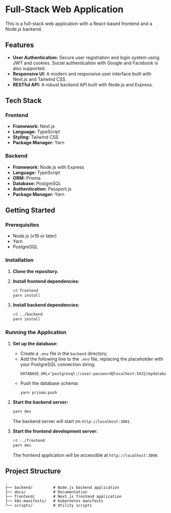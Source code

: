 # Full-Stack Web Application

This is a full-stack web application with a React-based frontend and a Node.js backend.

## Features

*   **User Authentication:** Secure user registration and login system using JWT and cookies. Social authentication with Google and Facebook is also supported.
*   **Responsive UI:** A modern and responsive user interface built with Next.js and Tailwind CSS.
*   **RESTful API:** A robust backend API built with Node.js and Express.

## Tech Stack

### Frontend

*   **Framework:** Next.js
*   **Language:** TypeScript
*   **Styling:** Tailwind CSS
*   **Package Manager:** Yarn

### Backend

*   **Framework:** Node.js with Express
*   **Language:** TypeScript
*   **ORM:** Prisma
*   **Database:** PostgreSQL
*   **Authentication:** Passport.js
*   **Package Manager:** Yarn

## Getting Started

### Prerequisites

*   Node.js (v16 or later)
*   Yarn
*   PostgreSQL

### Installation

1.  **Clone the repository.**

2.  **Install frontend dependencies:**
    ```bash
    cd frontend
    yarn install
    ```

3.  **Install backend dependencies:**
    ```bash
    cd ../backend
    yarn install
    ```

### Running the Application

1.  **Set up the database:**
    *   Create a `.env` file in the `backend` directory.
    *   Add the following line to the `.env` file, replacing the placeholder with your PostgreSQL connection string:
        ```
        DATABASE_URL="postgresql://user:password@localhost:5432/mydatabase"
        ```
    *   Push the database schema:
        ```bash
        yarn prisma:push
        ```

2.  **Start the backend server:**
    ```bash
    yarn dev
    ```
    The backend server will start on `http://localhost:3001`.

3.  **Start the frontend development server:**
    ```bash
    cd ../frontend
    yarn dev
    ```
    The frontend application will be accessible at `http://localhost:3000`.

## Project Structure

```
.
├── backend/         # Node.js backend application
├── docs/            # Documentation
├── frontend/        # Next.js frontend application
├── k8s-manifests/   # Kubernetes manifests
└── scripts/         # Utility scripts
```